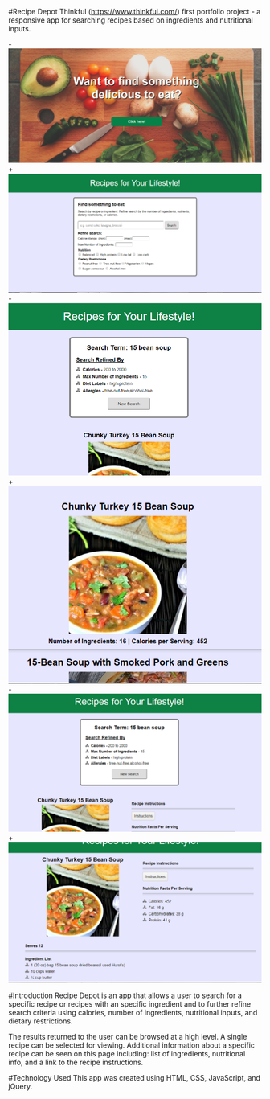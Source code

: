  #Recipe Depot
 Thinkful (https://www.thinkful.com/) first portfolio project - a responsive app for searching recipes based on ingredients and nutritional inputs.
 
-![Screenshots](https://github.com/sgarcia30/RecipeDepot/blob/master/recipeDepotLandingPage.PNG)
+![Screenshots](https://github.com/sgarcia30/RecipeDepot/blob/master/recipeDepotSearchPage.PNG)
-![Screenshots](https://github.com/sgarcia30/RecipeDepot/blob/master/recipeDepotResultsPage.PNG)
+![Screenshots](https://github.com/sgarcia30/RecipeDepot/blob/master/recipeDepotResultsPage2.PNG)
-![Screenshots](https://github.com/sgarcia30/RecipeDepot/blob/master/recipeDepotSingleResultPage.PNG)
+![Screenshots](https://github.com/sgarcia30/RecipeDepot/blob/master/recipeDepotSingleResultPage2.PNG)
 
 #Introduction
 Recipe Depot is an app that allows a user to search for a specific recipe or recipes with an specific ingredient and to further refine search
 criteria using calories, number of ingredients, nutritional inputs, and dietary restrictions.

 The results returned to the user can be browsed at a high level.  A single recipe can be selected for viewing.  Additional information about a 
 specific recipe can be seen on this page including: list of ingredients, nutritional info, and a link to the recipe instructions.
 
 #Technology Used
 This app was created using HTML, CSS, JavaScript, and jQuery.